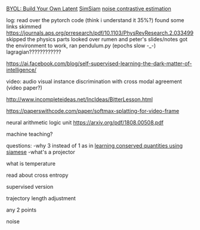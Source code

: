 [BYOL: Build Your Own Latent](https://arxiv.org/abs/2006.07733)
[SimSiam](https://arxiv.org/abs/2011.10566)
[noise contrastive estimation](https://www.kdnuggets.com/2019/07/introduction-noise-contrastive-estimation.html)

log:
read over the pytorch code (think i understand it 35%?)
found some links
skimmed https://journals.aps.org/prresearch/pdf/10.1103/PhysRevResearch.2.033499 skipped the physics parts
looked over rumen and peter's slides/notes
got the environment to work, ran pendulum.py (epochs slow -_-)
lagragian????????????

https://ai.facebook.com/blog/self-supervised-learning-the-dark-matter-of-intelligence/

video: audio visual instance discrimination with cross modal agreement (video paper?)

http://www.incompleteideas.net/IncIdeas/BitterLesson.html

https://paperswithcode.com/paper/softmax-splatting-for-video-frame

neural arithmetic logic unit https://arxiv.org/pdf/1808.00508.pdf

machine teaching?

questions:
-why 3 instead of 1 as in [learning conserved quantities using siamese](https://journals.aps.org/prresearch/pdf/10.1103/PhysRevResearch.2.033499 )
-what's a projector

what is temperature

read about cross entropy

supervised version

trajectory length adjustment

any 2 points

noise
